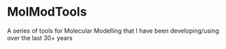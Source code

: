 # MolModTools
A series of tools for Molecular Modelling that I have been developing/using over the last 30+ years
